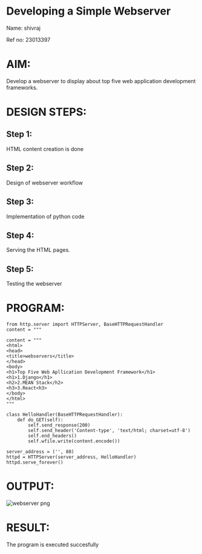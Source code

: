 # Developing a Simple Webserver
Name: shivraj

Ref no: 23013397
# AIM:

Develop a webserver to display about top five web application development frameworks.

# DESIGN STEPS:

## Step 1:

HTML content creation is done

## Step 2:

Design of webserver workflow

## Step 3:

Implementation of python code

## Step 4:

Serving the HTML pages.

## Step 5:

Testing the webserver
# PROGRAM:
```
from http.server import HTTPServer, BaseHTTPRequestHandler
content = """

content = """
<html>
<head>
<title>webservers</title>
</head>
<body>
<h1>Top Five Web Apllication Development Framework</h1>
<h1>1.Django</h1>
<h2>2.MEAN Stack</h2>
<h3>3.React<h3>
</body>
</html>
"""

class HelloHandler(BaseHTTPRequestHandler):
    def do_GET(self):
        self.send_response(200)
        self.send_header('Content-type', 'text/html; charset=utf-8')
        self.end_headers()
        self.wfile.write(content.encode())

server_address = ('', 80)
httpd = HTTPServer(server_address, HelloHandler)
httpd.serve_forever()
```


# OUTPUT:
![webserver png](https://github.com/ShivrajRajasekaran/Web_server/assets/145742560/124fb10c-4415-46a0-b863-cda5f7a2c6b0)

# RESULT:

The program is executed succesfully
